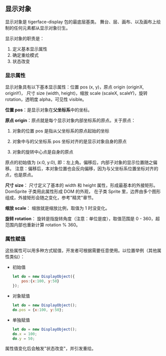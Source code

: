 ## 显示对象

显示对象是 tigerface-display 包的最底层基类。
舞台、层、画布、以及画布上绘制的任何元素都从显示对象衍生。

显示对象的职责是：
1. 定义基本显示属性
1. 确定重绘模式
1. 状态改变

### 显示属性

显示对象具有以下基本显示属性：位置 pos (x, y)，原点 origin (originX, originY)，
尺寸 size (width, height)，缩放 scale (scaleX, scaleY)，旋转 rotation，透明度 alpha，可见性 visible。

**位置 pos**：是显示对象在**父坐标系**中的坐标。

**原点 origin**：原点就是每个显示对象内部坐标系的原点。关于原点：

1. 对象的位置 pos 是指从父坐标系的原点起始的坐标

1. 对象中与的父坐标系 pos 坐标对齐的是显示对象自身的原点

1. 对象的旋转中心点是自身的原点

原点的初始值为 (x:0, y:0), 即：左上角。偏移后，内部子对象的显示位置随之偏移。
注意：偏移后，本对象位置也会反向偏移，因为与父坐标系位置坐标对齐的点，也是原点。

**尺寸 size**：
尺寸定义了基本的 width 和 height 属性，形成最基本的外接矩形。DomSprite 子类用此属性形成 DOM 的外观，
在子类 Sprite 里，边界由多个图形组成，外接矩形会随之变化，参考"精灵"章节。

**缩放 scale**：
缩放就是缩放比例，取值为 1 时没变化。

**旋转 rotation**：
旋转是指旋转角度（注意：单位是度），取值范围是 0 - 360，超范围内部也重新计算 rotation % 360。

### 属性赋值
这些属性可以用多种方式赋值，开发者可根据需要任意使用。以位置举例（其他属性类似）：

* 初始值

    ```javascript
    let do = new DisplayObject({
        pos:{x:100, y:50}
    });
    ```

* 对象赋值

    ```javascript
    let do = new DisplayObject();
    do.pos = {x:100, y:50};
    ```

* 单独赋值

    ```javascript
    let do = new DisplayObject();
    do.x = 100;
    do.y = 50;
    ```
属性值变化后会触发"状态改变"，并引发重绘。
